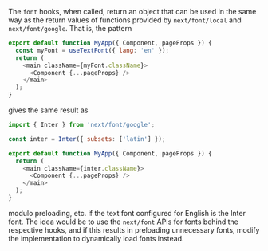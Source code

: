 The `font` hooks, when called, return an object that can be used
in the same way as the return values of functions provided by
`next/font/local` and `next/font/google`. That is, the pattern

```javascript
export default function MyApp({ Component, pageProps }) {
  const myFont = useTextFont({ lang: 'en' });
  return (
    <main className={myFont.className}>
      <Component {...pageProps} />
    </main>
  );
}
```

gives the same result as

```javascript
import { Inter } from 'next/font/google';

const inter = Inter({ subsets: ['latin'] });

export default function MyApp({ Component, pageProps }) {
  return (
    <main className={inter.className}>
      <Component {...pageProps} />
    </main>
  );
}
```

modulo preloading, etc. if the text font configured for English is the Inter font. The idea would be to use the `next/font` APIs for fonts behind the respective hooks, and if this results in preloading unnecessary fonts, modify the implementation to dynamically load fonts instead.
